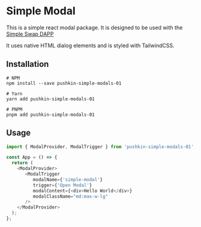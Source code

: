 # Simple Modal

This is a simple react modal package. It is designed to be used with the [Simple Swap DAPP](../../apps/example/README.md)

It uses native HTML dialog elements and is styled with TailwindCSS.

## Installation

```shell
# NPM
npm install --save pushkin-simple-modals-01

# Yarn
yarn add pushkin-simple-modals-01

# PNPM
pnpm add pushkin-simple-modals-01
```

## Usage

```typescript jsx
import { ModalProvider, ModalTrigger } from 'pushkin-simple-modals-01';

const App = () => {
  return (
    <ModalProvider>
       <ModalTrigger
          modalName={'simple-modal'}
          trigger={'Open Modal'}
          modalContent={<div>Hello World</div>}
          modalClassName="md:max-w-lg"
       />
    </ModalProvider>
  );
};